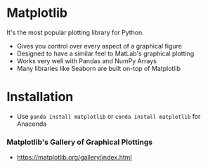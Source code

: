 # Matplotlib
It's the most popular plotting library for Python.
- Gives you control over every aspect of a graphical figure
- Designed to have a similar feel to MatLab's graphical plotting
- Works very well with Pandas and NumPy Arrays
- Many libraries like Seaborn are built on-top of Matplotlib

# Installation
- Use ```panda install matplotlib``` or ```conda install matplotlib``` for Anaconda

### Matplotlib's Gallery of Graphical Plottings
- https://matplotlib.org/gallery/index.html
